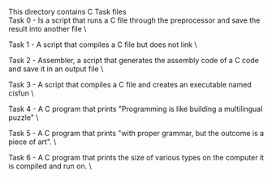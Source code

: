This directory contains C Task files \
Task 0 - Is a script that runs a C file through the preprocessor and save the result into another file \

Task 1 - A script that compiles a C file but does not link \

Task 2 - Assembler, a script that generates the assembly code of a C code and save it in an output file \

Task 3 - A script that compiles a C file and creates an executable named cisfun \

Task 4 - A C program that prints "Programming is like building a multilingual puzzle" \

Task 5 - A C program that prints "with proper grammar, but the outcome is a piece of art". \

Task 6 - A C program that prints the size of various types on the computer it is compiled and run on. \
